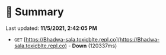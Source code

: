 # 📖 Summary
Last updated: **11/5/2021, 2:42:05 PM**

- `GET` [https://Bhadwa-sala.toxicblte.repl.co](https://Bhadwa-sala.toxicblte.repl.co) - **Down** (120337ms)
